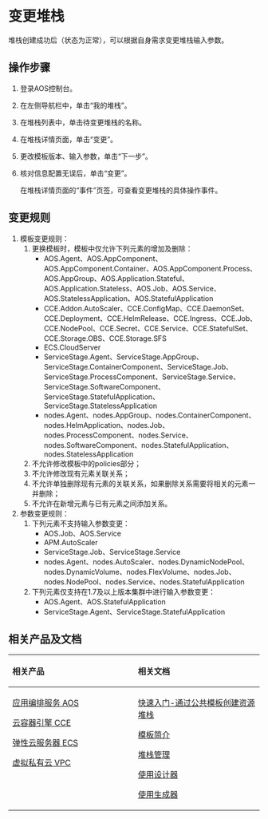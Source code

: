 # 变更堆栈<a name="aos_01_5009"></a>

堆栈创建成功后（状态为正常），可以根据自身需求变更堆栈输入参数。

## 操作步骤<a name="section6998166135010"></a>

1.  登录AOS控制台。
2.  在左侧导航栏中，单击“我的堆栈”。
3.  在堆栈列表中，单击待变更堆栈的名称。
4.  在堆栈详情页面，单击“变更”。
5.  更改模板版本、输入参数，单击“下一步”。
6.  核对信息配置无误后，单击“变更”。

    在堆栈详情页面的“事件”页签，可查看变更堆栈的具体操作事件。

## 变更规则<a name="section7899153917103"></a>

1. 模板变更规则：
   1. 更换模板时，模板中仅允许下列元素的增加及删除：
      - AOS.Agent、AOS.AppComponent、AOS.AppComponent.Container、AOS.AppComponent.Process、AOS.AppGroup、AOS.Application.Stateful、 AOS.Application.Stateless、AOS.Job、AOS.Service、AOS.StatelessApplication、AOS.StatefulApplication
      - CCE.Addon.AutoScaler、CCE.ConfigMap、CCE.DaemonSet、CCE.Deployment、CCE.HelmRelease、CCE.Ingress、CCE.Job、CCE.NodePool、CCE.Secret、CCE.Service、CCE.StatefulSet、CCE.Storage.OBS、CCE.Storage.SFS
      - ECS.CloudServer
      - ServiceStage.Agent、ServiceStage.AppGroup、ServiceStage.ContainerComponent、ServiceStage.Job、ServiceStage.ProcessComponent、ServiceStage.Service、ServiceStage.SoftwareComponent、ServiceStage.StatefulApplication、ServiceStage.StatelessApplication
      - nodes.Agent、nodes.AppGroup、nodes.ContainerComponent、nodes.HelmApplication、nodes.Job、nodes.ProcessComponent、nodes.Service、nodes.SoftwareComponent、nodes.StatefulApplication、nodes.StatelessApplication
   2. 不允许修改模板中的policies部分；
   3. 不允许修改现有元素关联关系；
   4. 不允许单独删除现有元素的关联关系，如果删除关系需要将相关的元素一并删除；
   5. 不允许在新增元素与已有元素之间添加关系。
2. 参数变更规则：
   1. 下列元素不支持输入参数变更：
      - AOS.Job、AOS.Service
      - APM.AutoScaler
      - ServiceStage.Job、ServiceStage.Service
      - nodes.Agent、nodes.AutoScaler、nodes.DynamicNodePool、nodes.DynamicVolume、nodes.FlexVolume、nodes.Job、nodes.NodePool、nodes.Service、nodes.StatefulApplication
   1. 下列元素仅支持在1.7及以上版本集群中进行输入参数变更：
      - AOS.Agent、AOS.StatefulApplication
      - ServiceStage.Agent、ServiceStage.StatefulApplication

## 相关产品及文档<a name="section1270164781611"></a>

<a name="aos_01_0000_table1196182515236"></a>
<table><thead align="left"><tr id="aos_01_0000_row61991225132314"><th class="cellrowborder" valign="top" width="50%" id="mcps1.1.3.1.1"><p id="aos_01_0000_p72001525172310"><a name="aos_01_0000_p72001525172310"></a><a name="aos_01_0000_p72001525172310"></a>相关产品</p>
</th>
<th class="cellrowborder" valign="top" width="50%" id="mcps1.1.3.1.2"><p id="aos_01_0000_p7201925132317"><a name="aos_01_0000_p7201925132317"></a><a name="aos_01_0000_p7201925132317"></a>相关文档</p>
</th>
</tr>
</thead>
<tbody><tr id="aos_01_0000_row152031825142310"><td class="cellrowborder" valign="top" width="50%" headers="mcps1.1.3.1.1 "><p id="aos_01_0000_p192041625182318"><a name="aos_01_0000_p192041625182318"></a><a name="aos_01_0000_p192041625182318"></a><a href="https://www.huaweicloud.com/product/aos.html?infodoc1.0" target="_blank" rel="noopener noreferrer">应用编排服务 AOS</a></p>
<p id="aos_01_0000_p0311145810410"><a name="aos_01_0000_p0311145810410"></a><a name="aos_01_0000_p0311145810410"></a><a href="https://www.huaweicloud.com/product/cce.html?infodoc1.0" target="_blank" rel="noopener noreferrer">云容器引擎 CCE</a></p>
<p id="aos_01_0000_p62061025142316"><a name="aos_01_0000_p62061025142316"></a><a name="aos_01_0000_p62061025142316"></a><a href="https://www.huaweicloud.com/product/ecs.html?infodoc1.0" target="_blank" rel="noopener noreferrer">弹性云服务器 ECS</a></p>
<p id="aos_01_0000_p56849617152"><a name="aos_01_0000_p56849617152"></a><a name="aos_01_0000_p56849617152"></a><a href="https://www.huaweicloud.com/product/vpc.html?infodoc1.0" target="_blank" rel="noopener noreferrer">虚拟私有云 VPC</a></p>
</td>
<td class="cellrowborder" valign="top" width="50%" headers="mcps1.1.3.1.2 "><p id="aos_01_0000_p959019196593"><a name="aos_01_0000_p959019196593"></a><a name="aos_01_0000_p959019196593"></a><a href="https://support.huaweicloud.com/qs-aos/index.html?infodoc1.0" target="_blank" rel="noopener noreferrer">快速入门-通过公共模板创建资源堆栈</a></p>
<p id="aos_01_0000_p14446527862"><a name="aos_01_0000_p14446527862"></a><a name="aos_01_0000_p14446527862"></a><a href="https://support.huaweicloud.com/tr-aos/aos_01_4000.html?infodoc1.0" target="_blank" rel="noopener noreferrer">模板简介</a></p>
<p id="aos_01_0000_p15698421353"><a name="aos_01_0000_p15698421353"></a><a name="aos_01_0000_p15698421353"></a><a href="https://support.huaweicloud.com/usermanual-aos/aos_01_8011.html?infodoc1.0" target="_blank" rel="noopener noreferrer">堆栈管理</a></p>
<p id="aos_01_0000_p7211210322"><a name="aos_01_0000_p7211210322"></a><a name="aos_01_0000_p7211210322"></a><a href="https://support.huaweicloud.com/usermanual-aos/aos_01_5016.html?infodoc1.0" target="_blank" rel="noopener noreferrer">使用设计器</a></p>
<p id="aos_01_0000_p0481187193317"><a name="aos_01_0000_p0481187193317"></a><a name="aos_01_0000_p0481187193317"></a><a href="https://support.huaweicloud.com/usermanual-aos/aos_01_5018.html?infodoc1.0" target="_blank" rel="noopener noreferrer">使用生成器</a></p>
</td>
</tr>
</tbody>
</table>


